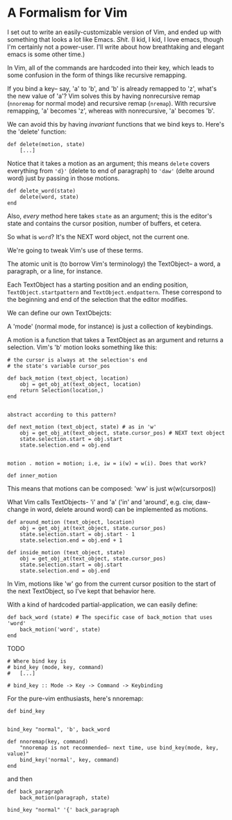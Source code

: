 A Formalism for Vim
===================

I set out to write an easily-customizable version of Vim, and ended up with
something that looks a lot like Emacs. _Shit_. (I kid, I kid, I love 
emacs, though I'm certainly not a power-user. I'll write about how breathtaking
and elegant emacs is some other time.)

In Vim, all of the commands are hardcoded into their key, which leads to some 
confusion in the form of things like recursive remapping. 

If you bind a key– say, 'a' to 'b', and 'b' is already remapped to 'z', what's
the new value of 'a'? Vim solves this by having nonrecursive remap (`nnoremap`
for normal mode) and recursive remap (`nremap`). With recursive remapping, 
'a' becomes 'z', whereas with nonrecursive, 'a' becomes 'b'.

We can avoid this by having *invariant* functions that we bind keys to. Here's
the 'delete' function:

    def delete(motion, state)
        [...]

Notice that it takes a motion as an argument; this means `delete` covers
everything from `'d}'` (delete to end of paragraph) to `'daw'` (delte
around word) just by passing in those motions.

    def delete_word(state)
        delete(word, state)
    end

Also, _every_ method here takes `state` as an argument; this is the editor's
state and contains the cursor position, number of buffers, et cetera.

So what is `word`? It's the NEXT word object, not the current one.

We're going to tweak Vim's use of these terms.

The atomic unit is (to borrow Vim's terminology) the TextObject– a word, a 
paragraph, or a line, for instance. 

Each TextObject has a starting position
and an ending position, `TextObject.startpattern` and `TextObject.endpattern`. 
These correspond to the beginning and end of the selection that the editor modifies.

We can define our own TextObejcts:
    

A 'mode' (normal mode, for instance) is just a collection of keybindings.

A motion is a function that takes a TextObject as an argument and returns
a selection. Vim's 'b' motion
looks something like this:

    # the cursor is always at the selection's end
    # the state's variable cursor_pos

    def back_motion (text_object, location)
        obj = get_obj_at(text_object, location)
        return Selection(location,)
    end


    abstract according to this pattern?

    def next_motion (text_object, state) # as in 'w'
        obj = get_obj_at(text_object, state.cursor_pos) # NEXT text object
        state.selection.start = obj.start
        state.selection.end = obj.end


    motion . motion = motion; i.e, iw = i(w) = w(i). Does that work?

    def inner_motion

This means that motions can be composed: 'ww' is just w(w(cursorpos))

What Vim calls TextObjects- 'i' and 'a' ('in' and 'around', e.g. ciw, daw- 
change in word, delete around word) can be implemented as motions.


    def around_motion (text_object, location)
        obj = get_obj_at(text_object, state.cursor_pos)
        state.selection.start = obj.start - 1
        state.selection.end = obj.end + 1

    def inside_motion (text_object, state)
        obj = get_obj_at(text_object, state.cursor_pos)
        state.selection.start = obj.start
        state.selection.end = obj.end


In Vim, motions like 'w' go from the current cursor position to the start of
the next TextObject, so I've kept that behavior here.

With a kind of hardcoded partial-application, we can easily define:

    def back_word (state) # The specific case of back_motion that uses 'word'
        back_motion('word', state)
    end

 TODO

    # Where bind key is
    # bind_key (mode, key, command)
    #   [...]

    # bind_key :: Mode -> Key -> Command -> Keybinding

For the pure-vim enthusiasts, here's nnoremap:

    def bind_key 


    bind_key "normal", 'b', back_word

    def nnoremap(key, command)
        "nnoremap is not recommended– next time, use bind_key(mode, key, value)"
        bind_key('normal', key, command)
    end

and then

    def back_paragraph
        back_motion(paragraph, state)

    bind_key "normal" '{' back_paragraph
